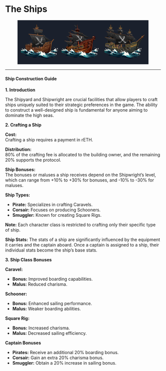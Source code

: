 # The Ships

<figure><img src="../../.gitbook/assets/SHIPS.png" alt=""><figcaption></figcaption></figure>

***

#### Ship Construction Guide

**1. Introduction**

The Shipyard and Shipwright are crucial facilities that allow players to craft ships uniquely suited to their strategic preferences in the game. The ability to construct a well-designed ship is fundamental for anyone aiming to dominate the high seas.

**2. Crafting a Ship**

**Cost:**\
Crafting a ship requires a payment in rETH.

**Distribution:**\
80% of the crafting fee is allocated to the building owner, and the remaining 20% supports the protocol.

**Ship Bonuses:**\
The bonuses or maluses a ship receives depend on the Shipwright’s level, which can range from +10% to +30% for bonuses, and -10% to -30% for maluses.

**Ship Types:**

* **Pirate:** Specializes in crafting Caravels.
* **Corsair:** Focuses on producing Schooners.
* **Smuggler:** Known for creating Square Rigs.

**Note:** Each character class is restricted to crafting only their specific type of ship.

**Ship Stats:** The stats of a ship are significantly influenced by the equipment it carries and the captain aboard. Once a captain is assigned to a ship, their individual stats become the ship’s base stats.

**3. Ship Class Bonuses**

**Caravel:**

* **Bonus:** Improved boarding capabilities.
* **Malus:** Reduced charisma.

**Schooner:**

* **Bonus:** Enhanced sailing performance.
* **Malus:** Weaker boarding abilities.

**Square Rig:**

* **Bonus:** Increased charisma.
* **Malus:** Decreased sailing efficiency.

**Captain Bonuses**

* **Pirates:** Receive an additional 20% boarding bonus.
* **Corsair:** Gain an extra 20% charisma bonus.
* **Smuggler:** Obtain a 20% increase in sailing bonus.

